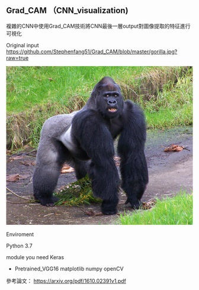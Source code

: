 ## Grad_CAM （CNN_visualization)
複雜的CNN中使用Grad_CAM技術將CNN最後一層output對圖像提取的特征進行可視化


Original input
https://github.com/Stephenfang51/Grad_CAM/blob/master/gorilla.jpg?raw=true

![image](gorilla.jpg)











Enviroment

Python 3.7

module you need
Keras
* Pretrained_VGG16
matplotlib
numpy
openCV











參考論文：
https://arxiv.org/pdf/1610.02391v1.pdf
